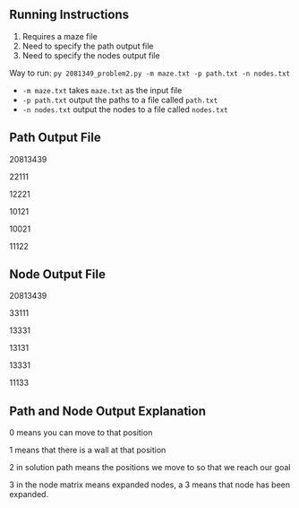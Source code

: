 ## Running Instructions
1. Requires a maze file
2. Need to specify the path output file
3. Need to specify the nodes output file

Way to run: `py 2081349_problem2.py -m maze.txt -p path.txt -n nodes.txt`

- `-m maze.txt` takes `maze.txt` as the input file
- `-p path.txt` output the paths to a file called `path.txt`
- `-n nodes.txt` output the nodes to a file called `nodes.txt`


## Path Output File
20813439

22111

12221

10121

10021

11122

## Node Output File
20813439

33111

13331

13131

13331

11133

## Path and Node Output Explanation
0 means you can move to that position

1 means that there is a wall at that position

2 in solution path means the positions we move to so that we reach our goal

3 in the node matrix means expanded nodes, a 3 means that node has been expanded.
